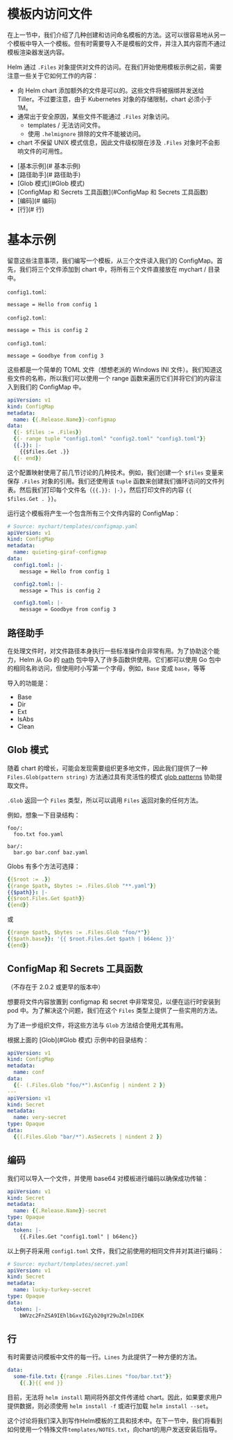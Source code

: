 # 模板内访问文件

在上一节中，我们介绍了几种创建和访问命名模板的方法。这可以很容易地从另一个模板中导入一个模板。但有时需要导入不是模板的文件，并注入其内容而不通过模板渲染器发送内容。

Helm 通过 `.Files` 对象提供对文件的访问。在我们开始使用模板示例之前，需要注意一些关于它如何工作的内容：

- 向 Helm chart 添加额外的文件是可以的。这些文件将被捆绑并发送给 Tiller。不过要注意，由于 Kubernetes 对象的存储限制，chart 必须小于 1M。
- 通常出于安全原因，某些文件不能通过 `.Files` 对象访问。
    - templates / 无法访问文件。
    - 使用 `.helmignore` 排除的文件不能被访问。
- chart 不保留 UNIX 模式信息，因此文件级权限在涉及 `.Files` 对象时不会影响文件的可用性。

<!-- (see https://github.com/jonschlinkert/markdown-toc) -->

<!-- toc -->

- [基本示例](# 基本示例)
- [路径助手](# 路径助手)
- [Glob 模式](#Glob 模式)
- [ConfigMap 和 Secrets 工具函数](#ConfigMap 和 Secrets 工具函数)
- [编码](# 编码)
- [行](# 行)

# 基本示例

留意这些注意事项，我们编写一个模板，从三个文件读入我们的 ConfigMap。首先，我们将三个文件添加到 chart 中，将所有三个文件直接放在 mychart / 目录中。

`config1.toml`:

```
message = Hello from config 1
```

`config2.toml`:

```
message = This is config 2
```

`config3.toml`:

```
message = Goodbye from config 3
```

这些都是一个简单的 TOML 文件（想想老派的 Windows INI 文件）。我们知道这些文件的名称，所以我们可以使用一个 range 函数来遍历它们并将它们的内容注入到我们的 ConfigMap 中。

```yaml
apiVersion: v1
kind: ConfigMap
metadata:
  name: {{.Release.Name}}-configmap
data:
  {{- $files := .Files}}
  {{- range tuple "config1.toml" "config2.toml" "config3.toml"}}
  {{.}}: |-
    {{$files.Get .}}
  {{- end}}
```

这个配置映射使用了前几节讨论的几种技术。例如，我们创建一个 `$files` 变量来保存 `.Files` 对象的引用。我们还使用该 `tuple` 函数来创建我们循环访问的文件列表。然后我们打印每个文件名（`{{.}}: |-`），然后打印文件的内容 `{{ $files.Get . }}`。

运行这个模板将产生一个包含所有三个文件内容的 ConfigMap：

```yaml
# Source: mychart/templates/configmap.yaml
apiVersion: v1
kind: ConfigMap
metadata:
  name: quieting-giraf-configmap
data:
  config1.toml: |-
    message = Hello from config 1

  config2.toml: |-
    message = This is config 2

  config3.toml: |-
    message = Goodbye from config 3
```

## 路径助手

在处理文件时，对文件路径本身执行一些标准操作会非常有用。为了协助这个能力，Helm 从 Go 的 [path](https://golang.org/pkg/path/) 包中导入了许多函数供使用。它们都可以使用 Go 包中的相同名称访问，但使用时小写第一个字母，例如，`Base` 变成 `base`，等等

导入的功能是：

- Base
- Dir
- Ext
- IsAbs
- Clean

## Glob 模式

随着 chart 的增长，可能会发现需要组织更多地文件，因此我们提供了一种 `Files.Glob(pattern string)` 方法通过具有灵活性的模式 [glob patterns](https://godoc.org/github.com/gobwas/glob) 协助提取文件。

`.Glob` 返回一个 `Files` 类型，所以可以调用 `Files` 返回对象的任何方法。

例如，想象一下目录结构：


```
foo/:
  foo.txt foo.yaml

bar/:
  bar.go bar.conf baz.yaml
```

Globs 有多个方法可选择：

```yaml
{{$root := .}}
{{range $path, $bytes := .Files.Glob "**.yaml"}}
{{$path}}: |-
{{$root.Files.Get $path}}
{{end}}
```

或

```yaml
{{range $path, $bytes := .Files.Glob "foo/*"}}
{{$path.base}}: '{{ $root.Files.Get $path | b64enc }}'
{{end}}
```

## ConfigMap 和 Secrets 工具函数

（不存在于 2.0.2 或更早的版本中）

想要将文件内容放置到 configmap 和 secret 中非常常见，以便在运行时安装到 pod 中。为了解决这个问题，我们在这个 `Files` 类型上提供了一些实用的方法。

为了进一步组织文件，将这些方法与 `Glob` 方法结合使用尤其有用。

根据上面的 [Glob](#Glob 模式) 示例中的目录结构：

```yaml
apiVersion: v1
kind: ConfigMap
metadata:
  name: conf
data:
  {{- (.Files.Glob "foo/*").AsConfig | nindent 2 }}
---
apiVersion: v1
kind: Secret
metadata:
  name: very-secret
type: Opaque
data:
  {{(.Files.Glob "bar/*").AsSecrets | nindent 2 }}
```

## 编码

我们可以导入一个文件，并使用 base64 对模板进行编码以确保成功传输：


```yaml
apiVersion: v1
kind: Secret
metadata:
  name: {{.Release.Name}}-secret
type: Opaque
data:
  token: |-
    {{.Files.Get "config1.toml" | b64enc}}
```

以上例子将采用 `config1.toml` 文件，我们之前使用的相同文件并对其进行编码：

```yaml
# Source: mychart/templates/secret.yaml
apiVersion: v1
kind: Secret
metadata:
  name: lucky-turkey-secret
type: Opaque
data:
  token: |-
    bWVzc2FnZSA9IEhlbGxvIGZyb20gY29uZmlnIDEK
```

## 行

有时需要访问模板中文件的每一行。`Lines` 为此提供了一种方便的方法。

```yaml
data:
  some-file.txt: {{range .Files.Lines "foo/bar.txt"}}
    {{.}}{{ end }}
```

目前，无法将 `helm install` 期间将外部文件传递给 chart。因此，如果要求用户提供数据，则必须使用 `helm install -f` 或进行加载 `helm install --set`。

这个讨论将我们深入到写作Helm模板的工具和技术中。在下一节中，我们将看到如何使用一个特殊文件`templates/NOTES.txt`，向chart的用户发送安装后指导。
